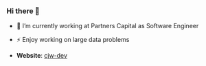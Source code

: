 ### Hi there 👋

- 🔭 I’m currently working at Partners Capital as Software Engineer
- ⚡ Enjoy working on large data problems

- **Website**: [cjw-dev](https://cjw-dev.com)

<!--
**CallumWalterWhite/CallumWalterWhite** is a ✨ _special_ ✨ repository because its `README.md` (this file) appears on your GitHub profile.

Here are some ideas to get you started:

- 🔭 I’m currently working on ...
- 🌱 I’m currently learning ...
- 👯 I’m looking to collaborate on ...
- 🤔 I’m looking for help with ...
- 💬 Ask me about ...
- 📫 How to reach me: ...
- 😄 Pronouns: ...
- ⚡ Fun fact: ...
-->
